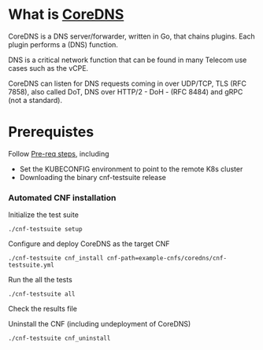# What is [CoreDNS](https://coredns.io/)

CoreDNS is a DNS server/forwarder, written in Go, that chains plugins. Each plugin performs a (DNS) function.

DNS is a critical network function that can be found in many Telecom use cases such as the vCPE.

CoreDNS can listen for DNS requests coming in over UDP/TCP, TLS (RFC 7858), also called DoT, DNS over HTTP/2 - DoH - (RFC 8484) and gRPC (not a standard).

# Prerequistes

Follow [Pre-req steps](../../INSTALL.md#pre-requisites), including

- Set the KUBECONFIG environment to point to the remote K8s cluster
- Downloading the binary cnf-testsuite release

### Automated CNF installation

Initialize the test suite

```
./cnf-testsuite setup
```

Configure and deploy CoreDNS as the target CNF

```
./cnf-testsuite cnf_install cnf-path=example-cnfs/coredns/cnf-testsuite.yml
```

Run the all the tests

```
./cnf-testsuite all
```

Check the results file

Uninstall the CNF (including undeployment of CoreDNS)

```
./cnf-testsuite cnf_uninstall
```
